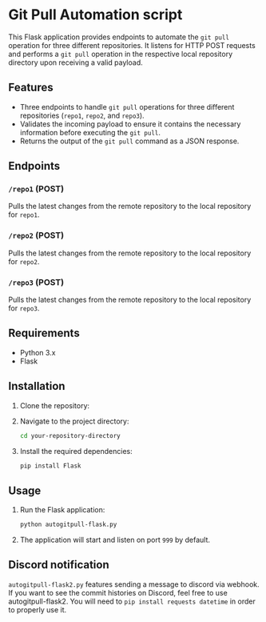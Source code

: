 # Git Pull Automation script

This Flask application provides endpoints to automate the `git pull` operation for three different repositories. It listens for HTTP POST requests and performs a `git pull` operation in the respective local repository directory upon receiving a valid payload.

## Features

- Three endpoints to handle `git pull` operations for three different repositories (`repo1`, `repo2`, and `repo3`).
- Validates the incoming payload to ensure it contains the necessary information before executing the `git pull`.
- Returns the output of the `git pull` command as a JSON response.

## Endpoints

### `/repo1` (POST)
Pulls the latest changes from the remote repository to the local repository for `repo1`.

### `/repo2` (POST)
Pulls the latest changes from the remote repository to the local repository for `repo2`.

### `/repo3` (POST)
Pulls the latest changes from the remote repository to the local repository for `repo3`.

## Requirements

- Python 3.x
- Flask

## Installation

1. Clone the repository:

2. Navigate to the project directory:
    ```bash
    cd your-repository-directory
    ```
3. Install the required dependencies:
    ```bash
    pip install Flask
    ```


## Usage

1. Run the Flask application:
    ```bash
    python autogitpull-flask.py
    ```
2. The application will start and listen on port `999` by default.

## Discord notification

`autogitpull-flask2.py` features sending a message to discord via webhook. If you want to see the commit histories on Discord, feel free to use autogitpull-flask2.
You will need to `pip install requests datetime` in order to properly use it.
